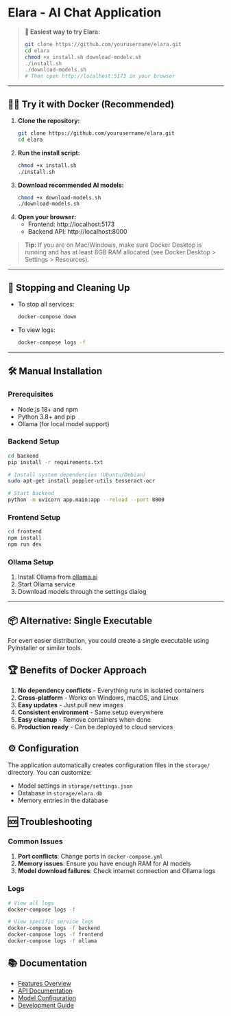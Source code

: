 # Elara - AI Chat Application

> **🚀 Easiest way to try Elara:**
>
> ```bash
> git clone https://github.com/yourusername/elara.git
> cd elara
> chmod +x install.sh download-models.sh
> ./install.sh
> ./download-models.sh
> # Then open http://localhost:5173 in your browser
> ```

---

## 🧑‍💻 Try it with Docker (Recommended)

1. **Clone the repository:**
   ```bash
   git clone https://github.com/yourusername/elara.git
   cd elara
   ```
2. **Run the install script:**
   ```bash
   chmod +x install.sh
   ./install.sh
   ```
3. **Download recommended AI models:**
   ```bash
   chmod +x download-models.sh
   ./download-models.sh
   ```
4. **Open your browser:**
   - Frontend: http://localhost:5173
   - Backend API: http://localhost:8000

> **Tip:** If you are on Mac/Windows, make sure Docker Desktop is running and has at least 8GB RAM allocated (see Docker Desktop > Settings > Resources).

---

## 🛑 Stopping and Cleaning Up

- To stop all services:
  ```bash
  docker-compose down
  ```
- To view logs:
  ```bash
  docker-compose logs -f
  ```

---

## 🛠️ Manual Installation

### Prerequisites

- Node.js 18+ and npm
- Python 3.8+ and pip
- Ollama (for local model support)

### Backend Setup

```bash
cd backend
pip install -r requirements.txt

# Install system dependencies (Ubuntu/Debian)
sudo apt-get install poppler-utils tesseract-ocr

# Start backend
python -m uvicorn app.main:app --reload --port 8000
```

### Frontend Setup

```bash
cd frontend
npm install
npm run dev
```

### Ollama Setup

1. Install Ollama from [ollama.ai](https://ollama.ai)
2. Start Ollama service
3. Download models through the settings dialog

---

## 📦 Alternative: Single Executable

For even easier distribution, you could create a single executable using PyInstaller or similar tools.

## 🏆 Benefits of Docker Approach

1. **No dependency conflicts** - Everything runs in isolated containers
2. **Cross-platform** - Works on Windows, macOS, and Linux
3. **Easy updates** - Just pull new images
4. **Consistent environment** - Same setup everywhere
5. **Easy cleanup** - Remove containers when done
6. **Production ready** - Can be deployed to cloud services

## ⚙️ Configuration

The application automatically creates configuration files in the `storage/` directory. You can customize:

- Model settings in `storage/settings.json`
- Database in `storage/elara.db`
- Memory entries in the database

## 🆘 Troubleshooting

### Common Issues

1. **Port conflicts**: Change ports in `docker-compose.yml`
2. **Memory issues**: Ensure you have enough RAM for AI models
3. **Model download failures**: Check internet connection and Ollama logs

### Logs

```bash
# View all logs
docker-compose logs -f

# View specific service logs
docker-compose logs -f backend
docker-compose logs -f frontend
docker-compose logs -f ollama
```

## 📚 Documentation

- [Features Overview](FEATURES.md)
- [API Documentation](API.md)
- [Model Configuration](MODEL_CONFIGURATION_FEATURE.md)
- [Development Guide](DEVELOPMENT.md)
